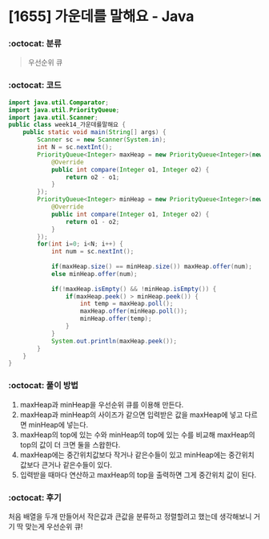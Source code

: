 # [1655] 가운데를 말해요 - Java

###  :octocat: 분류

> 우선순위 큐

### :octocat: 코드

```java
import java.util.Comparator;
import java.util.PriorityQueue;
import java.util.Scanner;
public class week14_가운데를말해요 {
	public static void main(String[] args) {
		Scanner sc = new Scanner(System.in);
		int N = sc.nextInt();
		PriorityQueue<Integer> maxHeap = new PriorityQueue<Integer>(new Comparator<Integer>() {
			@Override
			public int compare(Integer o1, Integer o2) {
				return o2 - o1;
			}
		});
		PriorityQueue<Integer> minHeap = new PriorityQueue<Integer>(new Comparator<Integer>() {
			@Override
			public int compare(Integer o1, Integer o2) {
				return o1 - o2;
			}
		});
		for(int i=0; i<N; i++) {
			int num = sc.nextInt();
			
			if(maxHeap.size() == minHeap.size()) maxHeap.offer(num);
			else minHeap.offer(num);
			
			if(!maxHeap.isEmpty() && !minHeap.isEmpty()) {
				if(maxHeap.peek() > minHeap.peek()) {
					int temp = maxHeap.poll();
					maxHeap.offer(minHeap.poll());
					minHeap.offer(temp);
				}
			}
			System.out.println(maxHeap.peek());
		}
	}
}
```

### :octocat: 풀이 방법

1. maxHeap과 minHeap을 우선순위 큐를 이용해 만든다.
2. maxHeap과 minHeap의 사이즈가 같으면 입력받은 값을 maxHeap에 넣고
다르면 minHeap에 넣는다.
3. maxHeap의 top에 있는 수와 minHeap의 top에 있는 수를 비교해 maxHeap의 top의
값이 더 크면 둘을 스왑한다.
4. maxHeap에는 중간위치값보다 작거나 같은수들이 있고 minHeap에는 중간위치값보다
큰거나 같은수들이 있다. 
5. 입력받을 때마다 연산하고 maxHeap의 top을 출력하면 그게 중간위치 값이 된다.

### :octocat: 후기

처음 배열을 두개 만들어서 작은값과 큰값을 분류하고 정렬할려고 했는데 생각해보니 거기 딱
맞는게 우선순위 큐!
